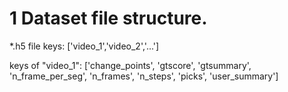 # 1 Dataset file structure.
*.h5 file 
keys: ['video_1','video_2','...']

keys of "video_1":
['change_points', 'gtscore', 'gtsummary', 'n_frame_per_seg', 'n_frames', 'n_steps', 'picks', 'user_summary']